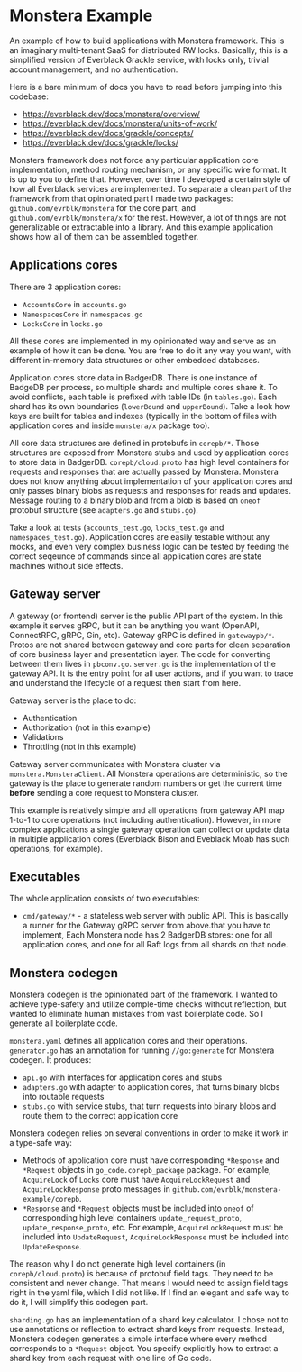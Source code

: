 # Monstera Example

An example of how to build applications with Monstera framework. This is an imaginary multi-tenant SaaS for 
distributed RW locks. Basically, this is a simplified version of Everblack Grackle service, with locks only, 
trivial account management, and no authentication. 

Here is a bare minimum of docs you have to read before jumping into this codebase:

* https://everblack.dev/docs/monstera/overview/
* https://everblack.dev/docs/monstera/units-of-work/
* https://everblack.dev/docs/grackle/concepts/
* https://everblack.dev/docs/grackle/locks/

Monstera framework does not force any particular application core implementation, method routing mechanism, or any 
specific wire format. It is up to you to define that. However, over time I developed a certain style of how all
Everblack services are implemented. To separate a clean part of the framework from that opinionated part I made
two packages: `github.com/evrblk/monstera` for the core part, and `github.com/evrblk/monstera/x` for the rest.
However, a lot of things are not generalizable or extractable into a library. And this example application shows how
all of them can be assembled together.

## Applications cores

There are 3 application cores:

* `AccountsCore` in `accounts.go`
* `NamespacesCore` in `namespaces.go`
* `LocksCore` in `locks.go`

All these cores are implemented in my opinionated way and serve as an example of how it can be done. You are free to
do it any way you want, with different in-memory data structures or other embedded databases.

Application cores store data in BadgerDB. There is one instance of BadgeDB per process, so multiple shards and multiple
cores share it. To avoid conflicts, each table is prefixed with table IDs (in `tables.go`). Each shard has its own 
boundaries (`lowerBound` and `upperBound`). Take a look how keys are built for tables and indexes (typically in the
bottom of files with application cores and inside `monstera/x` package too).

All core data structures are defined in protobufs in `corepb/*`. Those structures are exposed from Monstera stubs
and used by application cores to store data in BadgerDB. `corepb/cloud.proto` has high level containers for requests
and responses that are actually passed by Monstera. Monstera does not know anything about implementation of your
application cores and only passes binary blobs as requests and responses for reads and updates. Message routing to a
binary blob and from a blob is based on `oneof` protobuf structure (see `adapters.go` and `stubs.go`).

Take a look at tests (`accounts_test.go`, `locks_test.go` and `namespaces_test.go`). Application cores are 
easily testable without any mocks, and even very complex business logic can be tested by feeding the correct seqeunce 
of commands since all application cores are state machines without side effects.

## Gateway server

A gateway (or frontend) server is the public API part of the system. In this example it serves gRPC, but it can be
anything you want (OpenAPI, ConnectRPC, gRPC, Gin, etc). Gateway gRPC is defined in `gatewaypb/*`. Protos are not
shared between gateway and core parts for clean separation of core business layer and presentation layer. The code for
converting between them lives in `pbconv.go`. `server.go` is the implementation of the gateway API. It is the entry 
point for all user actions, and if you want to trace and understand the lifecycle of a request then start from here.

Gateway server is the place to do:

* Authentication
* Authorization (not in this example)
* Validations
* Throttling (not in this example)

Gateway server communicates with Monstera cluster via `monstera.MonsteraClient`. All Monstera operations are 
deterministic, so the gateway is the place to generate random numbers or get the current time __before__ sending a core
request to Monstera cluster.

This example is relatively simple and all operations from gateway API map 1-to-1 to core operations (not including 
authentication). However, in more complex applications a single gateway operation can collect or update data in 
multiple application cores (Everblack Bison and Eveblack Moab has such operations, for example).

## Executables

The whole application consists of two executables:

* `cmd/gateway/*` - a stateless web server with public API. This is basically a runner for the Gateway gRPC server 
  from above.that you have to implement, 
Each Monstera node has 2 BadgerDB stores: one for all application cores, and one for all Raft logs from all shards
on that node.

## Monstera codegen

Monstera codegen is the opinionated part of the framework. I wanted to achieve type-safety and utilize comple-time 
checks without reflection, but wanted to eliminate human mistakes from vast boilerplate code. So I generate all 
boilerplate code.

`monstera.yaml` defines all application cores and their operations. `generator.go` has an annotation for running
`//go:generate` for Monstera codegen. It produces:

* `api.go` with interfaces for application cores and stubs
* `adapters.go` with adapter to application cores, that turns binary blobs into routable requests
* `stubs.go` with service stubs, that turn requests into binary blobs and route them to the correct application core

Monstera codegen relies on several conventions in order to make it work in a type-safe way:

* Methods of application core must have corresponding `*Response` and `*Request` objects in `go_code.corepb_package` 
  package. For example, `AcquireLock` of `Locks` core must have `AcquireLockRequest` and `AcquireLockResponse` proto 
  messages in `github.com/evrblk/monstera-example/corepb`.
* `*Response` and `*Request` objects must be included into `oneof` of corresponding high level containers 
  `update_request_proto`, `update_response_proto`, etc. For example, `AcquireLockRequest` must be included into 
  `UpdateRequest`, `AcquireLockResponse` must be included into `UpdateResponse`.

The reason why I do not generate high level containers (in `corepb/cloud.proto`) is because of protobuf field tags.
They need to be consistent and never change. That means I would need to assign field tags right in the yaml file, which
I did not like. If I find an elegant and safe way to do it, I will simplify this codegen part.

`sharding.go` has an implementation of a shard key calculator. I chose not to use annotations or reflection to extract
shard keys from requests. Instead, Monstera codegen generates a simple interface where every  method corresponds to 
a `*Request` object. You specify explicitly how to extract a shard key from each request with one line of Go code.

